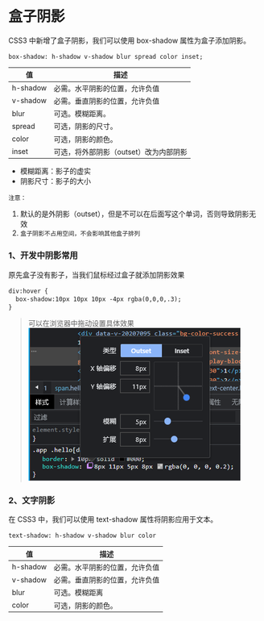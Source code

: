 # 盒子阴影

CSS3 中新增了盒子阴影，我们可以使用 box-shadow 属性为盒子添加阴影。

```
box-shadow: h-shadow v-shadow blur spread color inset;
```

| 值        | 描述                     |
|----------|------------------------|
| h-shadow | 必需。水平阴影的位置，允许负值        |
| v-shadow | 必需。垂直阴影的位置，允许负值        |
| blur     | 可选。模糊距离。               |
| spread   | 可选，阴影的尺寸。              |
| color    | 可选，阴影的颜色。              |
| inset    | 可选，将外部阴影（outset）改为内部阴影 |

* 模糊距离：影子的虚实
* 阴影尺寸：影子的大小

`注意：`

1. 默认的是外阴影（outset），但是不可以在后面写这个单词，否则导致阴影无效
2. `盒子阴影不占用空间，不会影响其他盒子排列`

### 1、开发中阴影常用

原先盒子没有影子，当我们鼠标经过盒子就添加阴影效果

```
div:hover {
  box-shadow:10px 10px 10px -4px rgba(0,0,0,.3);     
}
```

> 可以在浏览器中拖动设置具体效果
> ![](./images/12-盒子阴影-1693893991833.png)

### 2、文字阴影

在 CSS3 中，我们可以使用 text-shadow 属性将阴影应用于文本。

```
text-shadow: h-shadow v-shadow blur color
```

| 值        | 描述              |
|----------|-----------------|
| h-shadow | 必需。水平阴影的位置，允许负值 |
| v-shadow | 必需。垂直阴影的位置，允许负值 |
| blur     | 可选。模糊距离         |
| color    | 可选，阴影的颜色。       |
